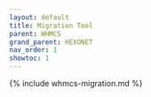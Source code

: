 ```yaml
---
layout: default
title: Migration Tool
parent: WHMCS
grand_parent: HEXONET
nav_order: 1
showtoc: 1
---
```


{% include whmcs-migration.md %}
